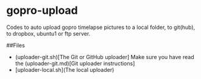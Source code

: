 gopro-upload
============

Codes to auto upload gopro timelapse pictures to a local folder, to git(hub), to dropbox, ubuntu1 or ftp server.

##Files

* (uploader-git.sh)[The Git or GitHub uploader] Make sure you have read the (uploader-git.md)[Git uploader instructions]
* [uploader-local.sh](The local uploader)
